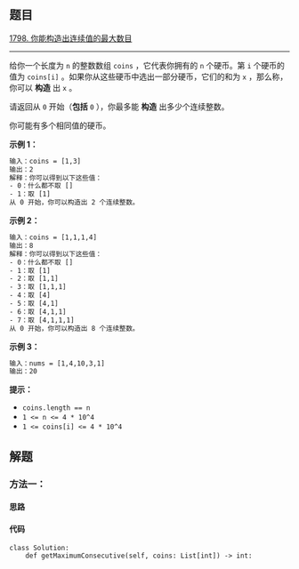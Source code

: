 ## 题目

[1798. 你能构造出连续值的最大数目](https://leetcode.cn/problems/maximum-number-of-consecutive-values-you-can-make/)

---

给你一个长度为 `n` 的整数数组 `coins` ，它代表你拥有的 `n` 个硬币。第 `i` 个硬币的值为 `coins[i]` 。如果你从这些硬币中选出一部分硬币，它们的和为 `x` ，那么称，你可以 **构造** 出 `x` 。

请返回从 `0` 开始（**包括** `0` ），你最多能 **构造** 出多少个连续整数。

你可能有多个相同值的硬币。



**示例 1：**

```txt
输入：coins = [1,3]
输出：2
解释：你可以得到以下这些值：
- 0：什么都不取 []
- 1：取 [1]
从 0 开始，你可以构造出 2 个连续整数。
```

**示例 2：**

```txt
输入：coins = [1,1,1,4]
输出：8
解释：你可以得到以下这些值：
- 0：什么都不取 []
- 1：取 [1]
- 2：取 [1,1]
- 3：取 [1,1,1]
- 4：取 [4]
- 5：取 [4,1]
- 6：取 [4,1,1]
- 7：取 [4,1,1,1]
从 0 开始，你可以构造出 8 个连续整数。
```

**示例 3：**

```txt
输入：nums = [1,4,10,3,1]
输出：20
```


**提示：**

-   `coins.length == n`
-   `1 <= n <= 4 * 10^4`
-   `1 <= coins[i] <= 4 * 10^4`



## 解题

### 方法一：

#### 思路



#### 代码

```python3
class Solution:
    def getMaximumConsecutive(self, coins: List[int]) -> int:
```
